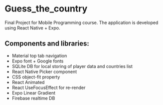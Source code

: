 # Guess_the_country
Final Project for Mobile Programming course. The application is developed using React Native + Expo.

## Components and libraries:
- Material top tab navigation
- Expo font + Google fonts
- SQLite DB for local storing of player data and countries list
- React Native Picker component
- CSS object-fit property
- React Animated
- React UseFocusEffect for re-render
- Expo Linear Gradient
- Firebase realtime DB
